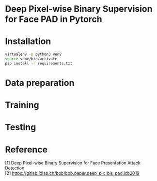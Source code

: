 # Deep Pixel-wise Binary Supervision for Face PAD in Pytorch

# Installation

```bash
virtualenv -p python3 venv
source venv/bin/activate
pip install -r requirements.txt

```

# Data preparation



# Training


# Testing



# Reference
[1] Deep Pixel-wise Binary Supervision for Face Presentation Attack Detection  
[2] https://gitlab.idiap.ch/bob/bob.paper.deep_pix_bis_pad.icb2019

